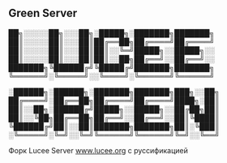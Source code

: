 ## Green Server



██╗░░░░░██╗░░░██╗░█████╗░███████╗███████╗
██║░░░░░██║░░░██║██╔══██╗██╔════╝██╔════╝
██║░░░░░██║░░░██║██║░░╚═╝█████╗░░█████╗░░
██║░░░░░██║░░░██║██║░░██╗██╔══╝░░██╔══╝░░
███████╗╚██████╔╝╚█████╔╝███████╗███████╗
╚══════╝░╚═════╝░░╚════╝░╚══════╝╚══════╝



░██████╗░██████╗░███████╗███████╗███╗░░██╗
██╔════╝░██╔══██╗██╔════╝██╔════╝████╗░██║
██║░░██╗░██████╔╝█████╗░░█████╗░░██╔██╗██║
██║░░╚██╗██╔══██╗██╔══╝░░██╔══╝░░██║╚████║
╚██████╔╝██║░░██║███████╗███████╗██║░╚███║
░╚═════╝░╚═╝░░╚═╝╚══════╝╚══════╝╚═╝░░╚══╝




Форк Lucee Server www.lucee.org с руссификацией